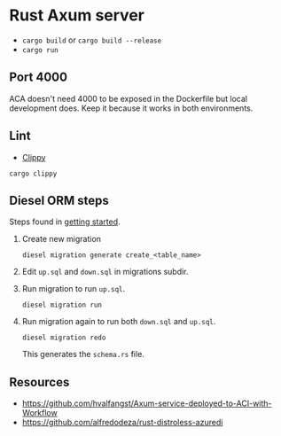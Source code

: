 # Rust Axum server

* `cargo build` or `cargo build --release`
* `cargo run`

## Port 4000

ACA doesn't need 4000 to be exposed in the Dockerfile but local development does. Keep it because it works in both environments.

## Lint

* [Clippy](https://github.com/rust-lang/rust-clippy)

```shell
cargo clippy
```

## Diesel ORM steps

Steps found in [getting started](https://diesel.rs/guides/getting-started.html).

1. Create new migration

    ```shell
    diesel migration generate create_<table_name>
    ```

2. Edit `up.sql` and `down.sql` in migrations subdir.

3. Run migration to run `up.sql`.

    ```shell
    diesel migration run
    ```

4. Run migration again to run both `down.sql` and `up.sql`.

    ```shell
    diesel migration redo
    ```

    This generates the `schema.rs` file. 

## Resources

* https://github.com/hvalfangst/Axum-service-deployed-to-ACI-with-Workflow
* https://github.com/alfredodeza/rust-distroless-azuredi